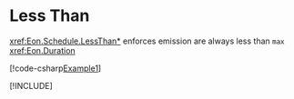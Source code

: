 ﻿# Less Than

<xref:Eon.Schedule.LessThan*> enforces emission are always less than `max`
<xref:Eon.Duration>

[!code-csharp[Example1](../../../Eon.Tests/Examples/BoundsTests.cs#Example1)]

[!INCLUDE[](../../../Eon.Tests/Examples/__examples__/BoundsTests.Case1.md)]
